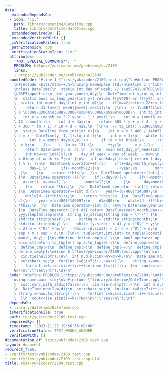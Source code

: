 ```yaml
---
data:
  _extendedDependsOn:
  - icon: ':x:'
    path: library/datetime/DateTime.cpp
    title: library/datetime/DateTime.cpp
  _extendedRequiredBy: []
  _extendedVerifiedWith: []
  _isVerificationFailed: true
  _pathExtension: cpp
  _verificationStatusIcon: ':x:'
  attributes:
    '*NOT_SPECIAL_COMMENTS*': ''
    PROBLEM: https://yukicoder.me/problems/no/2109
    links:
    - https://yukicoder.me/problems/no/2109
  bundledCode: "#line 1 \"test/yukicoder/2109.test.cpp\"\n#define PROBLEM \"https://yukicoder.me/problems/no/2109\"\
    \n#include <bits/stdc++.h>\nusing namespace std;\n\n#line 1 \"library/datetime/DateTime.cpp\"\
    \nclass DateTime{\n  static int day_of_week; // 1\u5E741\u67081\u65E5\u306E\u66DC\
    \u65E5\npublic:\n  int year,month,day;\n  DateTime(int y,int m,int d):year(y),month(m),day(d){}\n\
    \n  static bool is_leap_year(int y){ return !(y%400) or (!(y%4) and y%100); }\n\
    \  static int month_days(int y,int m){\n    if(m==2)return 28+is_leap_year(y);\n\
    \    return 31-(m==4||m==6||m==9||m==11);\n  }\n\n  // 1\u5E741\u67081\u65E5\u304C\
    \ 0 \u3068\u306A\u308B\u3088\u3046\u306B\u5909\u63DB\n  int to_int()const{\n \
    \   int y = (month <= 2 ? year - 1 : year);\n    int m = (month <= 2 ? month +\
    \ 12 : month);\n    int d = day;\n    return 365 * y + y / 4 - y / 100 + y / 400\
    \ + 306 * (m + 1) / 10 + d - 429;\n  }\n\n  // to_int() \u306E\u9006\u95A2\u6570\
    \n  static DateTime from_int(int x){\n    int y = x * 400 / 146097 + 1;\n    int\
    \ d = x - DateTime(y, 1, 1).to_int();\n    int m = 1;\n    while (d >= 28) {\n\
    \      int k = month_days(y,m);\n      if (d < k) break;\n      ++m;\n      d\
    \ -= k;\n    }\n    if (m == 13) {\n      ++y;\n      m = 1;\n    }\n    ++d;\n\
    \    return DateTime(y, m, d);\n  }\n\n  void set_day_of_week(int day_of_week_){\n\
    \    int now=to_int()%7;\n    day_of_week = day_of_week_ - now;\n    if(day_of_week\
    \ < 0)day_of_week += 7;\n  }\n\n  int weekday()const{ return ( day_of_week + to_int()\
    \ ) % 7; }\n\n  DateTime& operator++(){\n    if(++day>month_days(year,month)){\n\
    \      day=1;\n      if(++month>12){\n        ++year;\n        month=1;\n    \
    \  }\n    }\n    return *this;\n  }\n  DateTime& operator++(int){ return ++(*this);\
    \ }\n  DateTime& operator--(){\n    if(--day<0){\n      if(--month<0){\n     \
    \   assert(--year>=1);\n        month=12;\n      }\n      day=month_days(year,month);\n\
    \    }\n    return *this;\n  }\n  DateTime& operator--(int){ return --(*this);\
    \ }\n  DateTime& operator+=(int d){\n    year+=(d/400)*146097;\n    d%=400;\n\
    \    while(d--)(*this)++;\n    return *this;\n  }\n  DateTime& operator-=(int\
    \ d){\n    year-=(d/400)*146097;\n    d%=400;\n    while(d--)(*this)--;\n    return\
    \ *this;\n  }\n  DateTime operator+(int d){ return DateTime(year,month,day)+=d;\
    \ }\n  DateTime operator-(int d){ return DateTime(year,month,day)-=d; }\n\n  //\
    \ yyyy[sep]mm[sep]dd\n  string to_string(string sep = \"-\") {\n    string y =\
    \ std::to_string(year);\n    string m = std::to_string(month);\n    string d =\
    \ std::to_string(day);\n    while (y.size() < 4) y = \"0\" + y;\n    while (m.size()\
    \ < 2) m = \"0\" + m;\n    while (d.size() < 2) d = \"0\" + d;\n    return y +\
    \ sep + m + sep + d;\n  }\n\n  tuple<int,int,int> to_tuple()const{ return {year,\
    \ month, day}; }\n\n#define define_cmp(op) \\\n  bool operator op (const DateTime&\
    \ a)const{return to_tuple() op a.to_tuple();}\n  define_cmp(==)\n  define_cmp(!=)\n\
    \  define_cmp(<)\n  define_cmp(>)\n  define_cmp(<=)\n  define_cmp(>=)\n#undef\
    \ define_cmp\n};\n#line 6 \"test/yukicoder/2109.test.cpp\"\n\nint main(){\n  ios::sync_with_stdio(false);\n\
    \  cin.tie(nullptr);\n\n  int m,d,k;cin>>m>>d>>k;\n\n  DateTime now(1,m,d);\n\
    \  set<char> se;\n  for(int i=0;i<7;i++,now++){\n    string s=now.to_string();\n\
    \    for(int i=5;i<s.size();i++)se.insert(s[i]);\n  }\n  cout<<(se.size()<=k?\"\
    No\\n\":\"Yes\\n\");\n}\n"
  code: "#define PROBLEM \"https://yukicoder.me/problems/no/2109\"\n#include <bits/stdc++.h>\n\
    using namespace std;\n\n#include \"library/datetime/DateTime.cpp\"\n\nint main(){\n\
    \  ios::sync_with_stdio(false);\n  cin.tie(nullptr);\n\n  int m,d,k;cin>>m>>d>>k;\n\
    \n  DateTime now(1,m,d);\n  set<char> se;\n  for(int i=0;i<7;i++,now++){\n   \
    \ string s=now.to_string();\n    for(int i=5;i<s.size();i++)se.insert(s[i]);\n\
    \  }\n  cout<<(se.size()<=k?\"No\\n\":\"Yes\\n\");\n}"
  dependsOn:
  - library/datetime/DateTime.cpp
  isVerificationFile: true
  path: test/yukicoder/2109.test.cpp
  requiredBy: []
  timestamp: '2023-11-25 19:56:36+09:00'
  verificationStatus: TEST_WRONG_ANSWER
  verifiedWith: []
documentation_of: test/yukicoder/2109.test.cpp
layout: document
redirect_from:
- /verify/test/yukicoder/2109.test.cpp
- /verify/test/yukicoder/2109.test.cpp.html
title: test/yukicoder/2109.test.cpp
---
```

